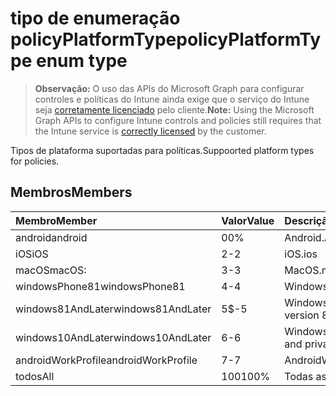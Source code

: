 # <a name="policyplatformtype-enum-type"></a><span data-ttu-id="e07b1-101">tipo de enumeração policyPlatformType</span><span class="sxs-lookup"><span data-stu-id="e07b1-101">policyPlatformType enum type</span></span>

> <span data-ttu-id="e07b1-102">**Observação:** O uso das APIs do Microsoft Graph para configurar controles e políticas do Intune ainda exige que o serviço do Intune seja [corretamente licenciado](https://go.microsoft.com/fwlink/?linkid=839381) pelo cliente.</span><span class="sxs-lookup"><span data-stu-id="e07b1-102">**Note:** Using the Microsoft Graph APIs to configure Intune controls and policies still requires that the Intune service is [correctly licensed](https://go.microsoft.com/fwlink/?linkid=839381) by the customer.</span></span>

<span data-ttu-id="e07b1-103">Tipos de plataforma suportadas para políticas.</span><span class="sxs-lookup"><span data-stu-id="e07b1-103">Suppoorted platform types for policies.</span></span>
## <a name="members"></a><span data-ttu-id="e07b1-104">Membros</span><span class="sxs-lookup"><span data-stu-id="e07b1-104">Members</span></span>
|<span data-ttu-id="e07b1-105">Membro</span><span class="sxs-lookup"><span data-stu-id="e07b1-105">Member</span></span>|<span data-ttu-id="e07b1-106">Valor</span><span class="sxs-lookup"><span data-stu-id="e07b1-106">Value</span></span>|<span data-ttu-id="e07b1-107">Descrição</span><span class="sxs-lookup"><span data-stu-id="e07b1-107">Description</span></span>|
|:---|:---|:---|
|<span data-ttu-id="e07b1-108">android</span><span class="sxs-lookup"><span data-stu-id="e07b1-108">android</span></span>|<span data-ttu-id="e07b1-109">0</span><span class="sxs-lookup"><span data-stu-id="e07b1-109">0%</span></span>|<span data-ttu-id="e07b1-110">Android.</span><span class="sxs-lookup"><span data-stu-id="e07b1-110">Android</span></span>|
|<span data-ttu-id="e07b1-111">iOS</span><span class="sxs-lookup"><span data-stu-id="e07b1-111">iOS</span></span>|<span data-ttu-id="e07b1-112">2</span><span class="sxs-lookup"><span data-stu-id="e07b1-112">-2</span></span>|<span data-ttu-id="e07b1-113">iOS.</span><span class="sxs-lookup"><span data-stu-id="e07b1-113">ios</span></span>|
|<span data-ttu-id="e07b1-114">macOS</span><span class="sxs-lookup"><span data-stu-id="e07b1-114">macOS:</span></span>|<span data-ttu-id="e07b1-115">3</span><span class="sxs-lookup"><span data-stu-id="e07b1-115">-3</span></span>|<span data-ttu-id="e07b1-116">MacOS.</span><span class="sxs-lookup"><span data-stu-id="e07b1-116">macOS:</span></span>|
|<span data-ttu-id="e07b1-117">windowsPhone81</span><span class="sxs-lookup"><span data-stu-id="e07b1-117">windowsPhone81</span></span>|<span data-ttu-id="e07b1-118">4</span><span class="sxs-lookup"><span data-stu-id="e07b1-118">-4</span></span>|<span data-ttu-id="e07b1-119">WindowsPhone 8.1.</span><span class="sxs-lookup"><span data-stu-id="e07b1-119">WindowsPhone 8.1.</span></span>|
|<span data-ttu-id="e07b1-120">windows81AndLater</span><span class="sxs-lookup"><span data-stu-id="e07b1-120">windows81AndLater</span></span>|<span data-ttu-id="e07b1-121">5</span><span class="sxs-lookup"><span data-stu-id="e07b1-121">$-5</span></span>|<span data-ttu-id="e07b1-122">Windows 8.1 e posterior</span><span class="sxs-lookup"><span data-stu-id="e07b1-122">Windows version 8.1 or later.</span></span>|
|<span data-ttu-id="e07b1-123">windows10AndLater</span><span class="sxs-lookup"><span data-stu-id="e07b1-123">windows10AndLater</span></span>|<span data-ttu-id="e07b1-124">6</span><span class="sxs-lookup"><span data-stu-id="e07b1-124">-6</span></span>|<span data-ttu-id="e07b1-125">Windows 10 e posterior.</span><span class="sxs-lookup"><span data-stu-id="e07b1-125">Windows 10 and privacy.</span></span>|
|<span data-ttu-id="e07b1-126">androidWorkProfile</span><span class="sxs-lookup"><span data-stu-id="e07b1-126">androidWorkProfile</span></span>|<span data-ttu-id="e07b1-127">7</span><span class="sxs-lookup"><span data-stu-id="e07b1-127">-7</span></span>|<span data-ttu-id="e07b1-128">AndroidWorkProfile.</span><span class="sxs-lookup"><span data-stu-id="e07b1-128">AndroidWorkProfile.</span></span>|
|<span data-ttu-id="e07b1-129">todos</span><span class="sxs-lookup"><span data-stu-id="e07b1-129">All</span></span>|<span data-ttu-id="e07b1-130">100</span><span class="sxs-lookup"><span data-stu-id="e07b1-130">100%</span></span>|<span data-ttu-id="e07b1-131">Todas as plataformas.</span><span class="sxs-lookup"><span data-stu-id="e07b1-131">All platforms.</span></span>|




